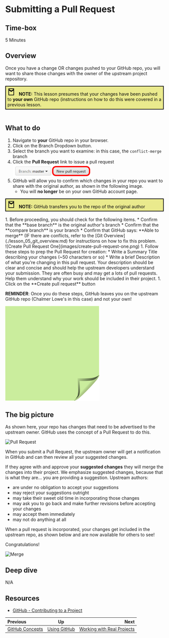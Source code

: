 <!-- begin auto-generated title section -->
# Submitting a Pull Request
<!-- end auto-generated section -->


## Time-box

5 Minutes


## Overview

Once you have a change OR changes pushed to your GitHub repo, you will want to share those changes with the owner of the upstream project repository.


<div style="background-color: #eaea8d; border: 2px solid #0e0e0e; padding: 5px; color:#0e0e0e">
  <svg xmlns="http://www.w3.org/2000/svg" width="24" height="24" viewBox="0 0 24 24" fill="none" stroke="currentColor" stroke-width="2" stroke-linecap="round" stroke-linejoin="round" style="margin-right: 8px;">
    <path d="M4 2v20h16V2H4zm16 2l-8 5-8-5M4 6l8 5 8-5" />
  </svg>
 <b>NOTE:</b> This lesson presumes that your changes have been pushed to <b>your own</b> GitHub repo (instructions on how to do this were covered in a previous lesson.

</div>
<br>


## What to do

1. Navigate to **your** GitHub repo in your browser.
1. Click on the Branch Dropdown button.
1. Select the branch you want to examine: in this case, the `conflict-merge` branch
1. Click the **Pull Request** link to issue a pull request
![New Pull Request Button](images/new-pull-request-icon.png)
1. GitHub will allow you to confirm which changes in your repo you want to share with the original author, as shown in the following image.
   * You will **no longer** be on your own GitHub account page.
<div style="background-color: #eaea8d; border: 2px solid #0e0e0e; padding: 5px; color:#0e0e0e">
  <svg xmlns="http://www.w3.org/2000/svg" width="24" height="24" viewBox="0 0 24 24" fill="none" stroke="currentColor" stroke-width="2" stroke-linecap="round" stroke-linejoin="round" style="margin-right: 8px;">
    <path d="M4 2v20h16V2H4zm16 2l-8 5-8-5M4 6l8 5 8-5" />
  </svg>
 <b>NOTE:</b> GitHub transfers you to the repo of the original author

</div>
<br>
1. Before proceeding, you should check for the following items.
  * Confirm that the **base branch** is the original author's branch
  * Confirm that the **compare branch** is your branch
  * Confirm that GitHub says: **Able to merge** (IF there are conflicts, refer to the [Git Overview](./lesson_05_git_overview.md) for instructions on how to fix this problem.<br>
![Create Pull Request One](images/create-pull-request-one.png)
1. Follow these steps to prep the Pull Request for creation:
    * Write a Summary Title describing your changes (~50 characters or so)
    * Write a brief Description of what you're changing in this pull request. Your description should be clear and concise and should help the upstream developers understand your submission. They are often busy and may get a lots of pull requests. Help them understand why your work should be included in their project.
1. Click on the **Create pull request** button

**REMINDER**:  Once you do these steps, GitHub leaves you on the upstream GitHub repo (Chalmer Lowe's in this case) and not your own!

![green sticky note](images/Sticky-Note-02-Green-300px.png)


## The big picture

As shown here, your repo has changes that need to be advertised to the upstream owner. GitHub uses the concept of a Pull Request to do this.

![Pull Request](images/git_pull_request.png)

When you submit a Pull Request, the upstream owner will get a notification in GitHub and can then review all your suggested changes.

If they agree with and approve your **suggested changes** they will merge the changes into their project. We emphasize suggested changes, because that is what they are... you are providing a suggestion. Upstream authors:

* are under no obligation to accept your suggestions
* may reject your suggestions outright
* may take their sweet old time in incorporating those changes
* may ask you to go back and make further revisions before accepting your changes
* may accept them immediately
* may not do anything at all

When a pull request is incorporated, your changes get included in the upstream repo, as shown below and are now available for others to see!

Congratulations!

![Merge](images/github_merge.png)

## Deep dive

N/A


## Resources

* [GitHub - Contributing to a Project](https://git-scm.com/book/en/v2/GitHub-Contributing-to-a-Project)

<!-- begin auto-generated nav-links section -->
| Previous | Up | Next |
|:---------|:---:|-----:|
| [GitHub Concepts](./github_concepts.md) | [Using GitHub](./github_overview.md) | [Working with Real Projects](./projects_with_code.md) |
<!-- end auto-generated section -->
